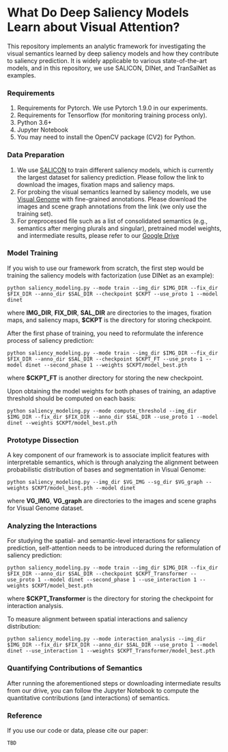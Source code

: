 # What Do Deep Saliency Models Learn about Visual Attention?

This repository implements an analytic framework for investigating the visual semantics learned by deep saliency models and how they contribute to saliency prediction. It is widely applicable to various state-of-the-art models, and in this repository, we use SALICON, DINet, and TranSalNet as examples.

### Requirements
1. Requirements for Pytorch. We use Pytorch 1.9.0 in our experiments.
2. Requirements for Tensorflow (for monitoring training process only).
3. Python 3.6+
4. Jupyter Notebook
5. You may need to install the OpenCV package (CV2) for Python.

### Data Preparation
1. We use [SALICON](http://salicon.net/challenge-2017/) to train different saliency models, which is currently the largest dataset for saliency prediction. Please follow the link to download the images, fixation maps and saliency maps.
2. For probing the visual semantics learned by saliency models, we use [Visual Genome](http://visualgenome.org/api/v0/api_home.html) with fine-grained annotations. Please download the images and scene graph annotations from the link (we only use the training set).
3. For preprocessed file such as a list of consolidated semantics (e.g., semantics after merging plurals and singular), pretrained model weights, and intermediate results, please refer to our [Google Drive](xxxx)

### Model Training
If you wish to use our framework from scratch, the first step would be training the saliency models with factorization (use DINet as an example):
```
python saliency_modeling.py --mode train --img_dir $IMG_DIR --fix_dir $FIX_DIR --anno_dir $SAL_DIR --checkpoint $CKPT --use_proto 1 --model dinet
```
where **IMG_DIR**, **FIX_DIR**, **SAL_DIR** are directories to the images, fixation maps, and saliency maps, **$CKPT** is the directory for storing checkpoint.

After the first phase of training, you need to reformulate the inference process of saliency prediction:
```
python saliency_modeling.py --mode train --img_dir $IMG_DIR --fix_dir $FIX_DIR --anno_dir $SAL_DIR --checkpoint $CKPT_FT --use_proto 1 --model dinet --second_phase 1 --weights $CKPT/model_best.pth
```
where **$CKPT_FT** is another directory for storing the new checkpoint.

Upon obtaining the model weights for both phases of training, an adaptive threshold should be computed on each basis:
```
python saliency_modeling.py --mode compute_threshold --img_dir $IMG_DIR --fix_dir $FIX_DIR --anno_dir $SAL_DIR --use_proto 1 --model dinet --weights $CKPT/model_best.pth
```

### Prototype Dissection
A key component of our framework is to associate implicit features with interpretable semantics, which is through analyzing the alignment between probabilistic distribution of bases and segmentation in Visual Genome:
```
python saliency_modeling.py --img_dir $VG_IMG --sg_dir $VG_graph --weights $CKPT/model_best.pth --model dinet
```
where **VG_IMG**, **VG_graph** are directories to the images and scene graphs for Visual Genome dataset.

### Analyzing the Interactions
For studying the spatial- and semantic-level interactions for saliency prediction, self-attention needs to be introduced during the reformulation of saliency prediction:
```
python saliency_modeling.py --mode train --img_dir $IMG_DIR --fix_dir $FIX_DIR --anno_dir $SAL_DIR --checkpoint $CKPT_Transformer --use_proto 1 --model dinet --second_phase 1 --use_interaction 1 --weights $CKPT/model_best.pth
```
where **$CKPT_Transformer** is the directory for storing the checkpoint for interaction analysis.

To measure alignment between spatial interactions and saliency distribution:
```
python saliency_modeling.py --mode interaction_analysis --img_dir $IMG_DIR --fix_dir $FIX_DIR --anno_dir $SAL_DIR --use_proto 1 --model dinet --use_interaction 1 --weights $CKPT_Transformer/model_best.pth
```

### Quantifying Contributions of Semantics
After running the aforementioned steps or downloading intermediate results from our drive, you can follow the Jupyter Notebook to compute the quantitative contributions (and interactions) of semantics.

### Reference
If you use our code or data, please cite our paper:
```
TBD
```
